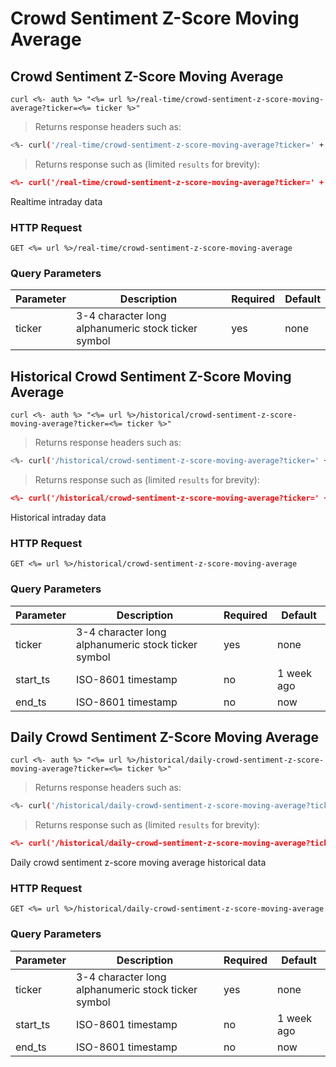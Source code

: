 
# Crowd Sentiment Z-Score Moving Average


## Crowd Sentiment Z-Score Moving Average

```shell
curl <%- auth %> "<%= url %>/real-time/crowd-sentiment-z-score-moving-average?ticker=<%= ticker %>"
```

> Returns response headers such as:

```bash
<%- curl('/real-time/crowd-sentiment-z-score-moving-average?ticker=' + ticker + ' -s -D- -o/dev/null') %>
```

> Returns response such as (limited `results` for brevity):

```json
<%- curl('/real-time/crowd-sentiment-z-score-moving-average?ticker=' + ticker) %>
```

Realtime intraday data

### HTTP Request

`GET <%= url %>/real-time/crowd-sentiment-z-score-moving-average`

### Query Parameters

Parameter | Description | Required | Default
--------- | ----------- | -------- | -------
ticker | 3-4 character long alphanumeric stock ticker symbol | yes | none



## Historical Crowd Sentiment Z-Score Moving Average

```shell
curl <%- auth %> "<%= url %>/historical/crowd-sentiment-z-score-moving-average?ticker=<%= ticker %>"
```

> Returns response headers such as:

```bash
<%- curl('/historical/crowd-sentiment-z-score-moving-average?ticker=' + ticker + ' -s -D- -o/dev/null') %>
```

> Returns response such as (limited `results` for brevity):

```json
<%- curl('/historical/crowd-sentiment-z-score-moving-average?ticker=' + ticker) %>
```

Historical intraday data

### HTTP Request

`GET <%= url %>/historical/crowd-sentiment-z-score-moving-average`

### Query Parameters

Parameter | Description | Required | Default
--------- | ----------- | -------- | -------
ticker | 3-4 character long alphanumeric stock ticker symbol | yes | none
start_ts | ISO-8601 timestamp | no | 1 week ago
end_ts | ISO-8601 timestamp | no | now


## Daily Crowd Sentiment Z-Score Moving Average

```shell
curl <%- auth %> "<%= url %>/historical/daily-crowd-sentiment-z-score-moving-average?ticker=<%= ticker %>"
```

> Returns response headers such as:

```bash
<%- curl('/historical/daily-crowd-sentiment-z-score-moving-average?ticker=' + ticker + ' -s -D- -o/dev/null') %>
```

> Returns response such as (limited `results` for brevity):

```json
<%- curl('/historical/daily-crowd-sentiment-z-score-moving-average?ticker=' + ticker) %>
```

Daily crowd sentiment z-score moving average historical data

### HTTP Request

`GET <%= url %>/historical/daily-crowd-sentiment-z-score-moving-average`

### Query Parameters

Parameter | Description | Required | Default
--------- | ----------- | -------- | -------
ticker | 3-4 character long alphanumeric stock ticker symbol | yes | none
start_ts | ISO-8601 timestamp | no | 1 week ago
end_ts | ISO-8601 timestamp | no | now

